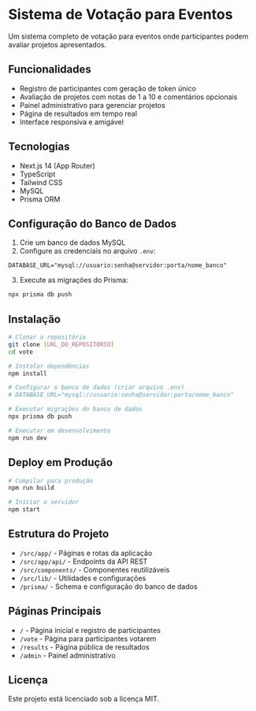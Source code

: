 # Sistema de Votação para Eventos

Um sistema completo de votação para eventos onde participantes podem avaliar projetos apresentados.

## Funcionalidades

- Registro de participantes com geração de token único
- Avaliação de projetos com notas de 1 a 10 e comentários opcionais
- Painel administrativo para gerenciar projetos
- Página de resultados em tempo real
- Interface responsiva e amigável

## Tecnologias

- Next.js 14 (App Router)
- TypeScript
- Tailwind CSS
- MySQL
- Prisma ORM

## Configuração do Banco de Dados

1. Crie um banco de dados MySQL
2. Configure as credenciais no arquivo `.env`:

```
DATABASE_URL="mysql://usuario:senha@servidor:porta/nome_banco"
```

3. Execute as migrações do Prisma:

```bash
npx prisma db push
```

## Instalação

```bash
# Clonar o repositório
git clone [URL_DO_REPOSITORIO]
cd vote

# Instalar dependências
npm install

# Configurar o banco de dados (criar arquivo .env)
# DATABASE_URL="mysql://usuario:senha@servidor:porta/nome_banco"

# Executar migrações do banco de dados
npx prisma db push

# Executar em desenvolvimento
npm run dev
```

## Deploy em Produção

```bash
# Compilar para produção
npm run build

# Iniciar o servidor
npm start
```

## Estrutura do Projeto

- `/src/app/` - Páginas e rotas da aplicação
- `/src/app/api/` - Endpoints da API REST
- `/src/components/` - Componentes reutilizáveis
- `/src/lib/` - Utilidades e configurações
- `/prisma/` - Schema e configuração do banco de dados

## Páginas Principais

- `/` - Página inicial e registro de participantes
- `/vote` - Página para participantes votarem
- `/results` - Página pública de resultados
- `/admin` - Painel administrativo

## Licença

Este projeto está licenciado sob a licença MIT.
